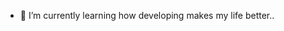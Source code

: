 - 🌱 I’m currently learning how developing makes my life better..


<!---
nikoline1707/nikoline1707 is a ✨ special ✨ repository because its `README.md` (this file) appears on your GitHub profile.
You can click the Preview link to take a look at your changes.
--->
